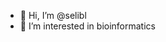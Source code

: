 - 👋 Hi, I’m @selibl
- 👀 I’m interested in bioinformatics

<!---
selibl/selibl is a ✨ special ✨ repository because its `README.md` (this file) appears on your GitHub profile.
You can click the Preview link to take a look at your changes.
--->
